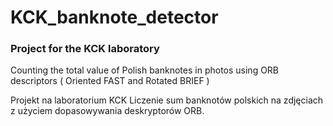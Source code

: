 # KCK_banknote_detector


### Project for the KCK laboratory
Counting the total value of Polish banknotes in photos using ORB descriptors ( Oriented FAST and Rotated BRIEF )


Projekt na laboratorium KCK
Liczenie sum banknotów polskich na zdjęciach z użyciem dopasowywania deskryptorów ORB.


